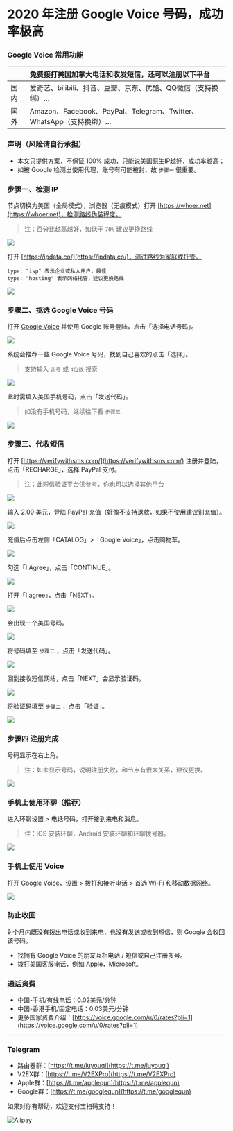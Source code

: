 # 2020 年注册 Google Voice 号码，成功率极高

### Google Voice 常用功能

|      | 免费接打美国加拿大电话和收发短信，还可以注册以下平台         |
| :--- | :----------------------------------------------------------- |
| 国内 | 爱奇艺、bilibili、抖音、豆瓣、京东、优酷、QQ微信（支持换绑）… |
| 国外 | Amazon、Facebook、PayPal、Telegram、Twitter、WhatsApp（支持换绑）… |

### 声明（风险请自行承担）

* 本文只提供方案，不保证 100% 成功，只能说美国原生IP越好，成功率越高；
* 如被 Google 检测出使用代理，账号有可能被封，故 `步骤一` 很重要。

### 步骤一、检测 IP

节点切换为美国（全局模式），浏览器（无痕模式）打开 [https://whoer.net](https://whoer.net)，检测路线伪装程度。

> 注：百分比越高越好，如低于 `70%` 建议更换路线

![](pic/002.jpg)

打开 [https://ipdata.co/](https://ipdata.co/)，测试路线为家庭或托管。

```
type: "isp" 表示企业或私人用户，最佳
type: "hosting" 表示网络托管，建议更换路线
```

![](pic/tuoguan.jpg)

### 步骤二、挑选 Google Voice 号码

打开 [Google Voice](https://voice.google.com/) 并使用 Google 账号登陆，点击「选择电话号码」。

![](pic/004.png)

系统会推荐一些 Google Voice 号码，找到自己喜欢的点击「选择」。

> 支持输入 `区号` 或 `4位数` 搜索

![](pic/005.png)

此时需填入美国手机号码，点击「发送代码」。

> 如没有手机号码，继续往下看 `步骤三`

![](pic/006.png)

### 步骤三、代收短信

打开 [https://verifywithsms.com/](https://verifywithsms.com/) 注册并登陆，点击「RECHARGE」，选择 PayPal 支付。

> 注：此短信验证平台供参考，你也可以选择其他平台



![](pic/008.png)

输入 2.09 美元，登陆 PayPal 充值（好像不支持退款，如果不使用建议别充值）。

![](pic/008.1.png)

充值后点击左侧「CATALOG」>「Google Voice」，点击购物车。

![](pic/009.png)

勾选「I Agree」，点击「CONTINUE」。

![](pic/009.1.png)

打开「I agree」，点击「NEXT」。

![](pic/010.png)

会出现一个美国号码。

![](pic/010.1.png)

将号码填至 `步骤二` ，点击「发送代码」。

![](pic/019.png)

回到接收短信网站，点击「NEXT」会显示验证码。

![](pic/020.png)

将验证码填至 `步骤二` ，点击「验证」。

![](pic/021.png)

### 步骤四 注册完成

号码显示在右上角。

> 注：如未显示号码，说明注册失败，和节点有很大关系，建议更换。

![](pic/011.png)

### 手机上使用环聊（推荐）

进入环聊设置 > 电话号码，打开接到来电和消息。

> 注：iOS 安装环聊，Android 安装环聊和环聊拨号器。

![](pic/huanliao.jpg)

### 手机上使用 Voice

打开 Google Voice，设置 > 拨打和接听电话 > 首选 Wi-Fi 和移动数据网络。

![](pic/voice.jpg)

### 防止收回

9 个月内既没有拨出电话或收到来电，也没有发送或收到短信，则 Google 会收回该号码。

* 找拥有 Google Voice 的朋友互相电话 / 短信或自己注册多号。
* 拨打美国客服电话，例如 Apple，Microsoft。

### 通话资费

* 中国-手机/有线电话：0.02美元/分钟
* 中国-香港手机/固定电话：0.03美元/分钟
* 更多国家资费介绍：[https://voice.google.com/u/0/rates?pli=1](https://voice.google.com/u/0/rates?pli=1)

----

### Telegram

* 路由器群：[https://t.me/luyouqi](https://t.me/luyouqi)
* V2EX群：[https://t.me/V2EXPro](https://t.me/V2EXPro)
* Apple群：[https://t.me/applequn](https://t.me/applequn)
* Google群：[https://t.me/googlequn](https://t.me/googlequn)

如果对你有帮助，欢迎支付宝扫码支持！

![Alipay](https://raw.githubusercontent.com/masonincn/tuchuang/master/uPic/Alipay.png)
